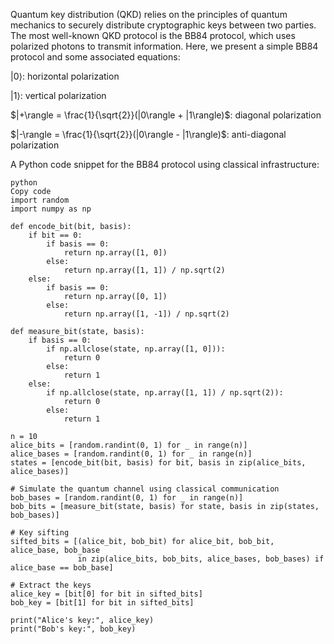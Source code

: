 Quantum key distribution (QKD) relies on the principles of quantum mechanics to securely distribute cryptographic keys between two parties. The most well-known QKD protocol is the BB84 protocol, which uses polarized photons to transmit information. Here, we present a simple BB84 protocol and some associated equations:

$|0\rangle$: horizontal polarization

$|1\rangle$: vertical polarization

$|+\rangle = \frac{1}{\sqrt{2}}(|0\rangle + |1\rangle)$: diagonal polarization

$|-\rangle = \frac{1}{\sqrt{2}}(|0\rangle - |1\rangle)$: anti-diagonal polarization

A Python code snippet for the BB84 protocol using classical infrastructure:
```
python
Copy code
import random
import numpy as np

def encode_bit(bit, basis):
    if bit == 0:
        if basis == 0:
            return np.array([1, 0])
        else:
            return np.array([1, 1]) / np.sqrt(2)
    else:
        if basis == 0:
            return np.array([0, 1])
        else:
            return np.array([1, -1]) / np.sqrt(2)

def measure_bit(state, basis):
    if basis == 0:
        if np.allclose(state, np.array([1, 0])):
            return 0
        else:
            return 1
    else:
        if np.allclose(state, np.array([1, 1]) / np.sqrt(2)):
            return 0
        else:
            return 1

n = 10
alice_bits = [random.randint(0, 1) for _ in range(n)]
alice_bases = [random.randint(0, 1) for _ in range(n)]
states = [encode_bit(bit, basis) for bit, basis in zip(alice_bits, alice_bases)]

# Simulate the quantum channel using classical communication
bob_bases = [random.randint(0, 1) for _ in range(n)]
bob_bits = [measure_bit(state, basis) for state, basis in zip(states, bob_bases)]

# Key sifting
sifted_bits = [(alice_bit, bob_bit) for alice_bit, bob_bit, alice_base, bob_base
               in zip(alice_bits, bob_bits, alice_bases, bob_bases) if alice_base == bob_base]

# Extract the keys
alice_key = [bit[0] for bit in sifted_bits]
bob_key = [bit[1] for bit in sifted_bits]

print("Alice's key:", alice_key)
print("Bob's key:", bob_key)

```
